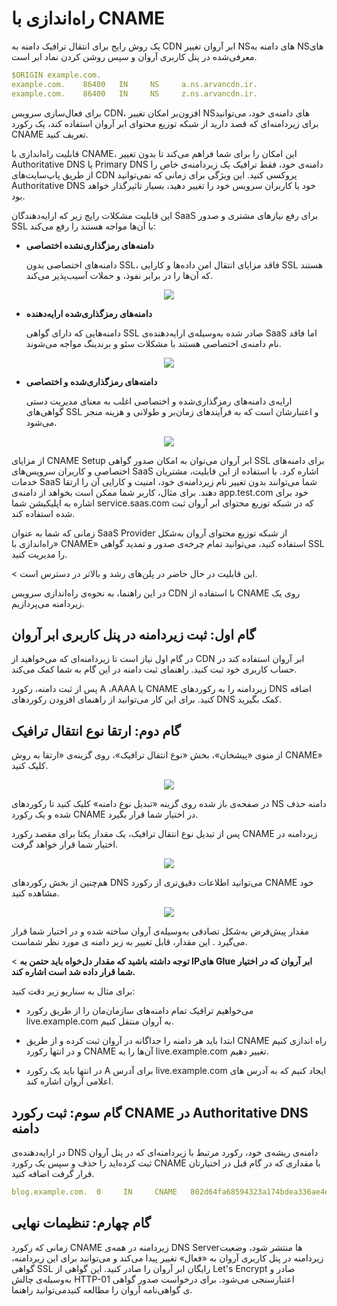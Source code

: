 # راه‌اندازی با CNAME

یک روش رایج برای انتقال ترافیک دامنه به CDN ابر آروان تغییر NSهای دامنه به NSهای معرفی‌شده در پنل کاربری آروان و سپس روشن کردن نماد ابر است.

``` yaml
$ORIGIN example.com.
example.com.    86400   IN     NS     a.ns.arvancdn.ir.
example.com.    86400   IN     NS     z.ns.arvancdn.ir.
```

برای فعال‌سازی سرویس CDN، افزون‌بر امکان تغییر NSهای دامنه‌ی خود، می‌توانید برای زیردامنه‌ای که قصد دارید از شبکه توزیع محتوای ابر آروان استفاده کند، یک رکورد CNAME تعریف کنید.

قابلیت راه‌اندازی با CNAME، این امکان را برای شما فراهم می‌کند تا بدون تغییر Authoritative DNS یا Primary DNS دامنه‌ی خود، فقط ترافیک یک زیردامنه‌ی خاص را از طریق پاپ‌سایت‌های CDN پروکسی کنید. این ویژگی برای زمانی‌ که نمی‌توانید Authoritative DNS خود یا کاربران سرویس خود را تغییر دهید، بسیار تاثیرگذار خواهد بود.

این قابلیت مشکلات رایج زیر که ارایه‌دهندگان SaaS برای رفع نیازهای مشتری و صدور SSL با آن‌ها مواجه هستند را رفع می‌کند:

- **دامنه‌های رمزگذاری‌نشده اختصاصی**

    دامنه‌های اختصاصی بدون SSL، فاقد مزایای انتقال امن داده‌ها و کارایی SSL هستند که آن‌ها را در برابر نفوذ، و حملات آسیب‌پذیر می‌کند.
    
<p align="center"><img src="/doc/assets/img/cname-setup/1.png"></p>

- **دامنه‌های رمزگذاری‌شده ارایه‌دهنده**

    دامنه‌هایی که دارای گواهی SSL صادر شده به‌وسیله‌ی ارایه‌دهنده‌ی SaaS اما فاقد نام دامنه‌ی اختصاصی هستند با مشکلات سئو و برندینگ مواجه می‌شوند.

<p align="center"><img src="/doc/assets/img/cname-setup/2.png"></p>

- **دامنه‌های رمزگذاری‌شده و اختصاصی**

    ارایه‌ی دامنه‌های رمزگذاری‌شده و اختصاصی اغلب به معنای مدیریت دستی گواهی‌های SSL و اعتبارشان است که به فرآیندهای زمان‌بر و طولانی و هزینه منجر می‌شود.

<p align="center"><img src="/doc/assets/img/cname-setup/3.png"></p>

از مزایای CNAME Setup ابر آروان می‌توان به امکان صدور گواهی SSL برای دامنه‌های اختصاصی و کاربران سرویس‌های SaaS اشاره کرد. با استفاده از این قابلیت، مشتریان خدمات SaaS شما می‌توانند بدون تغییر نام زیردامنه‌ی خود، امنیت و کارایی آن را ارتقا دهند. برای مثال، کاربر شما ممکن است بخواهد از دامنه‌ی app.test.com خود برای اشاره به اپلیکیشن شما service.saas.com که در شبکه توزیع محتوای ابر آروان ثبت شده استفاده کند.

زمانی که شما به عنوان SaaS Provider از شبکه توزیع محتوای آروان به‌شکل «راه‌اندازی با CNAME» استفاده کنید، می‌توانید تمام چرخه‌ی صدور و تمدید گواهی SSL را مدیریت کنید.

< ‌‌این قابلیت در حال حاضر در پلن‌های رشد و بالاتر در دسترس است.

در این راهنما، به نحوه‌ی راه‌اندازی سرویس CDN با استفاده از CNAME روی یک زیردامنه می‌پردازیم.

## ‌گام اول: ثبت زیردامنه در پنل کاربری ابر آروان

در گام اول نیاز است تا زیردامنه‌ای که می‌خواهید از CDN ابر آروان استفاده کند در حساب کاربری خود ثبت کنید. راهنمای ثبت دامنه در این گام به شما کمک می‌کند.

پس از ثبت دامنه، رکورد A ،AAAA یا CNAME زیردامنه را به رکوردهای DNS اضافه کنید. برای این کار می‌توانید از راهنمای افزودن رکوردهای DNS کمک بگیرید.

## گام دوم: ارتقا نوع انتقال ترافیک

از منوی «پیشخان»، بخش «نوع انتقال ترافیک»، روی گزینه‌ی «ارتقا به روش CNAME» کلیک کنید.

<p align="center"><img src="/doc/assets/img/cname-setup/record.png"></p>

در صفحه‌ی باز شده روی گزینه «تبدیل نوع دامنه» کلیک کنید تا رکوردهای NS دامنه حذف شده و یک رکورد CNAME در اختیار شما قرار بگیرد.

پس از تبدیل نوع انتقال ترافیک، یک مقدار یکتا برای مقصد رکورد CNAME زیردامنه در اختیار شما قرار خواهد گرفت.

<p align="center"><img src="/doc/assets/img/cname-setup/recorddns.png"></p>

هم‌چنین از بخش رکوردهای‌‌ ‌‌DNS‌‌ می‌توانید اطلاعات دقیق‌تری از رکورد ‌‌CNAME‌‌ خود مشاهده کنید. ‌

<p align="center"><img src="/doc/assets/img/cname-setup/upgrade.png"></p>

مقدار پیش‌فرض به‌شکل تصادفی به‌وسیله‌ی آروان ساخته شده و در اختیار شما قرار می‌گیرد . این مقدار، قابل تغییر‌‌ به زیر دامنه ی مورد نظر شماست.

< **توجه داشته باشید که مقدار دل‌خواه باید حتمن به IPهای Glue ابر آروان که در اختیار شما قرار داده شد است اشاره‌‌ کند.‌**

برای مثال به سناریو زیر دقت کنید:‌

- می‌خواهیم‌‌ ‌‌ترافیک تمام دامنه‌های سازمان‌مان را از طریق رکورد ‌‌live.example.com‌‌ به آروان منتقل کنیم.

- ابتدا باید هر دامنه را جداگانه در آروان ثبت کرده و از طریق‌‌ ‌‌CNAME راه اندازی کنیم و در انتها رکورد ‌‌CNAME آ‌ن‌ها را به‌‌ live.example.com‌‌ تغییر دهیم‌.

- در انتها باید یک رکورد‌‌ ‌‌A برای آدرس ‌‌live.example.com‌‌ ایجاد کنیم که به آدرس های اعلامی آروان اشاره کند‌.

## گام سوم: ثبت رکورد CNAME در Authoritative DNS دامنه

در ارایه‌دهنده‌ی DNS دامنه‌ی ریشه‌ی خود، رکورد مرتبط با زیردامنه‌ای که در پنل آروان ثبت کرده‌اید را حذف و سپس یک رکورد CNAME با مقداری که در گام قبل در اختیارتان قرار گرفت اضافه کنید.

``` yaml
blog.example.com.  0     IN     CNAME   802d64fa68594323a174bdea336ae4e5.cname.arvancdn.ir.
```

## گام چهارم: تنظیمات نهایی

‌زمانی که رکورد CNAME زیردامنه در همه‌ی DNS Serverها منتشر شود، وضعیت زیردامنه در پنل کاربری آروان به «فعال» تغییر پیدا می‌کند و می‌توانید برای این زیردامنه، گواهی SSL رایگان ابر آروان را صادر کنید. این گواهی از Let's Encrypt صادر و به‌وسیله‌ی چالش HTTP-01 اعتبارسنجی می‌شود. برای درخواست صدور گواهی می‌توانید راهنما‎‌ی گواهی‌نامه آروان را مطالعه کنید.

